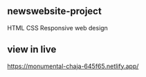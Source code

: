 ## newswebsite-project
HTML CSS Responsive web design
## view in live
https://monumental-chaja-645f65.netlify.app/
